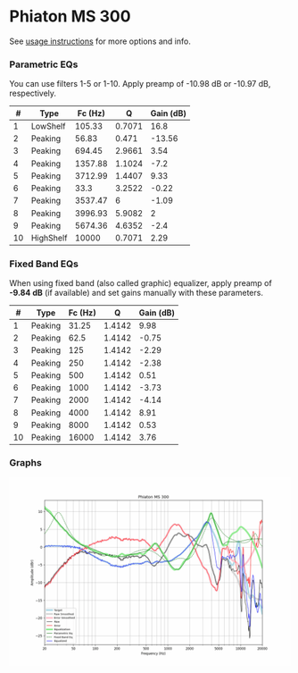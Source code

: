 # Phiaton MS 300
See [usage instructions](https://github.com/jaakkopasanen/AutoEq#usage) for more options and info.

### Parametric EQs
You can use filters 1-5 or 1-10. Apply preamp of -10.98 dB or -10.97 dB, respectively.

|   # | Type      |   Fc (Hz) |      Q |   Gain (dB) |
|-----|-----------|-----------|--------|-------------|
|   1 | LowShelf  |    105.33 | 0.7071 |       16.8  |
|   2 | Peaking   |     56.83 | 0.471  |      -13.56 |
|   3 | Peaking   |    694.45 | 2.9661 |        3.54 |
|   4 | Peaking   |   1357.88 | 1.1024 |       -7.2  |
|   5 | Peaking   |   3712.99 | 1.4407 |        9.33 |
|   6 | Peaking   |     33.3  | 3.2522 |       -0.22 |
|   7 | Peaking   |   3537.47 | 6      |       -1.09 |
|   8 | Peaking   |   3996.93 | 5.9082 |        2    |
|   9 | Peaking   |   5674.36 | 4.6352 |       -2.4  |
|  10 | HighShelf |  10000    | 0.7071 |        2.29 |

### Fixed Band EQs
When using fixed band (also called graphic) equalizer, apply preamp of **-9.84 dB** (if available) and set gains manually with these parameters.

|   # | Type    |   Fc (Hz) |      Q |   Gain (dB) |
|-----|---------|-----------|--------|-------------|
|   1 | Peaking |     31.25 | 1.4142 |        9.98 |
|   2 | Peaking |     62.5  | 1.4142 |       -0.75 |
|   3 | Peaking |    125    | 1.4142 |       -2.29 |
|   4 | Peaking |    250    | 1.4142 |       -2.38 |
|   5 | Peaking |    500    | 1.4142 |        0.51 |
|   6 | Peaking |   1000    | 1.4142 |       -3.73 |
|   7 | Peaking |   2000    | 1.4142 |       -4.14 |
|   8 | Peaking |   4000    | 1.4142 |        8.91 |
|   9 | Peaking |   8000    | 1.4142 |        0.53 |
|  10 | Peaking |  16000    | 1.4142 |        3.76 |

### Graphs
![](./Phiaton%20MS%20300.png)
